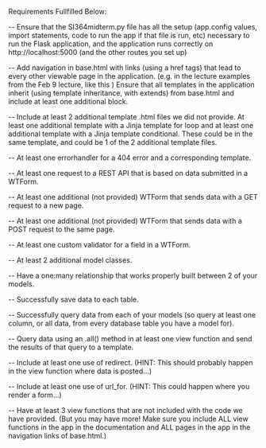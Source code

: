 
Requirements Fullfilled Below:

 -- Ensure that the SI364midterm.py file has all the setup (app.config values, import statements, code to run the app if that file is run, etc) necessary to run the Flask application, and the application runs correctly on http://localhost:5000 (and the other routes you set up)
 
 -- Add navigation in base.html with links (using a href tags) that lead to every other viewable page in the application. (e.g. in the lecture examples from the Feb 9 lecture, like this )
 Ensure that all templates in the application inherit (using template inheritance, with extends) from base.html and include at least one additional block.

 -- Include at least 2 additional template .html files we did not provide.
 At least one additional template with a Jinja template for loop and at least one additional template with a Jinja template conditional.
These could be in the same template, and could be 1 of the 2 additional template files.
 
 -- At least one errorhandler for a 404 error and a corresponding template.
 
 -- At least one request to a REST API that is based on data submitted in a WTForm.
 
 -- At least one additional (not provided) WTForm that sends data with a GET request to a new page.
 
 -- At least one additional (not provided) WTForm that sends data with a POST request to the same page.
 
 -- At least one custom validator for a field in a WTForm.
 
 -- At least 2 additional model classes.
 
 -- Have a one:many relationship that works properly built between 2 of your models.
 
 -- Successfully save data to each table.

 -- Successfully query data from each of your models (so query at least one column, or all data, from every database table you have a model for).
 
 -- Query data using an .all() method in at least one view function and send the results of that query to a template.
 
 -- Include at least one use of redirect. (HINT: This should probably happen in the view function where data is posted...)
 
 -- Include at least one use of url_for. (HINT: This could happen where you render a form...)
 
 -- Have at least 3 view functions that are not included with the code we have provided. (But you may have more! Make sure you include ALL view functions in the app in the documentation and ALL pages in the app in the navigation links of base.html.)

